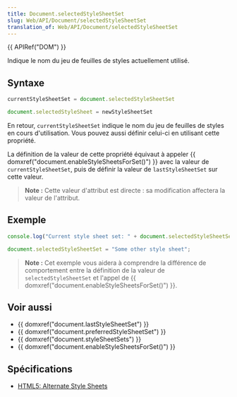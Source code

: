 ```yaml
---
title: Document.selectedStyleSheetSet
slug: Web/API/Document/selectedStyleSheetSet
translation_of: Web/API/Document/selectedStyleSheetSet
---
```


{{ APIRef("DOM") }}

Indique le nom du jeu de feuilles de styles actuellement utilisé.

## Syntaxe

```js
currentStyleSheetSet = document.selectedStyleSheetSet

document.selectedStyleSheet = newStyleSheetSet
```

En retour, `currentStyleSheetSet` indique le nom du jeu de feuilles de styles en cours d'utilisation. Vous pouvez aussi définir celui-ci en utilisant cette propriété.

La définition de la valeur de cette propriété équivaut à appeler {{ domxref("document.enableStyleSheetsForSet()") }} avec la valeur de `currentStyleSheetSet`, puis de définir la valeur de `lastStyleSheetSet` sur cette valeur.

> **Note :** Cette valeur d'attribut est directe : sa modification affectera la valeur de l'attribut.

## Exemple

```js
console.log("Current style sheet set: " + document.selectedStyleSheetSet);

document.selectedStyleSheetSet = "Some other style sheet";
```

> **Note :** Cet exemple vous aidera à comprendre la différence de comportement entre la définition de la valeur de `selectedStyleSheetSet` et l'appel de {{ domxref("document.enableStyleSheetsForSet()") }}.

## Voir aussi

- {{ domxref("document.lastStyleSheetSet") }}
- {{ domxref("document.preferredStyleSheetSet") }}
- {{ domxref("document.styleSheetSets") }}
- {{ domxref("document.enableStyleSheetsForSet()") }}

## Spécifications

- [HTML5: Alternate Style Sheets](http://www.whatwg.org/specs/web-apps/current-work/#alternate-style-sheets)
